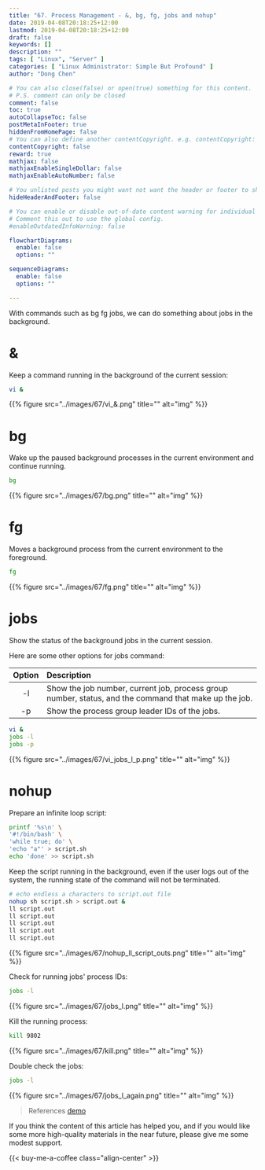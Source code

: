 ```yaml
---
title: "67. Process Management - &, bg, fg, jobs and nohup"
date: 2019-04-08T20:18:25+12:00
lastmod: 2019-04-08T20:18:25+12:00
draft: false
keywords: []
description: ""
tags: [ "Linux", "Server" ]
categories: [ "Linux Administrator: Simple But Profound" ]
author: "Dong Chen"

# You can also close(false) or open(true) something for this content.
# P.S. comment can only be closed
comment: false
toc: true
autoCollapseToc: false
postMetaInFooter: true
hiddenFromHomePage: false
# You can also define another contentCopyright. e.g. contentCopyright: "This is another copyright."
contentCopyright: false
reward: true
mathjax: false
mathjaxEnableSingleDollar: false
mathjaxEnableAutoNumber: false

# You unlisted posts you might want not want the header or footer to show
hideHeaderAndFooter: false

# You can enable or disable out-of-date content warning for individual post.
# Comment this out to use the global config.
#enableOutdatedInfoWarning: false

flowchartDiagrams:
  enable: false
  options: ""

sequenceDiagrams: 
  enable: false
  options: ""

---
```


With commands such as bg fg jobs, we can do something about jobs in the background.

<!--more-->

# &

Keep a command running in the background of the current session:

```bash
vi &
```

{{% figure src="../images/67/vi_&.png" title="" alt="img" %}}

# bg

Wake up the paused background processes in the current environment and continue running.

```bash
bg
```

{{% figure src="../images/67/bg.png" title="" alt="img" %}}

# fg

Moves a background process from the current environment to the foreground.

```bash
fg
```

{{% figure src="../images/67/fg.png" title="" alt="img" %}}

# jobs

Show the status of the background jobs in the current session.

Here are some other options for jobs command:

| Option | Description |
|:---------------:|:---------------|
| -l | Show the job number, current job, process group number, status, and the command that make up the job. |
| -p | Show the process group leader IDs of the jobs. |

```bash
vi &
jobs -l
jobs -p
```

{{% figure src="../images/67/vi_jobs_l_p.png" title="" alt="img" %}}

# nohup

Prepare an infinite loop script:

```bash
printf '%s\n' \
'#!/bin/bash' \
'while true; do' \
'echo "a"' > script.sh
echo 'done' >> script.sh
```

Keep the script running in the background, even if the user logs out of the system, the running state of the command will not be terminated.

```bash
# echo endless a characters to script.out file
nohup sh script.sh > script.out &
ll script.out
ll script.out
ll script.out
ll script.out
ll script.out
```

{{% figure src="../images/67/nohup_ll_script_outs.png" title="" alt="img" %}}

Check for running jobs' process IDs:

```bash
jobs -l
```

{{% figure src="../images/67/jobs_l.png" title="" alt="img" %}}

Kill the running process:

```bash
kill 9802
```

{{% figure src="../images/67/kill.png" title="" alt="img" %}}

Double check the jobs:

```bash
jobs -l
```

{{% figure src="../images/67/jobs_l_again.png" title="" alt="img" %}}

> References
> [demo](exampledotcom)

If you think the content of this article has helped you, and if you would like some more high-quality materials in the near future, please give me some modest support.

<!-- Buy Me a Coffee Button -->
{{< buy-me-a-coffee class="align-center" >}}
